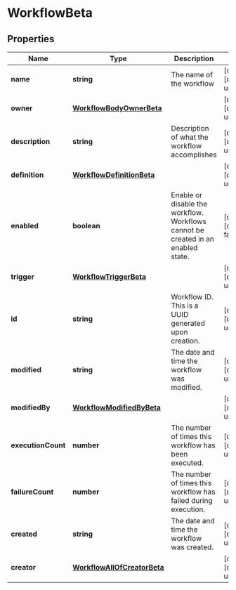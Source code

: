 # WorkflowBeta

## Properties

Name | Type | Description | Notes
------------ | ------------- | ------------- | -------------
**name** | **string** | The name of the workflow | [optional] [default to undefined]
**owner** | [**WorkflowBodyOwnerBeta**](WorkflowBodyOwnerBeta.md) |  | [optional] [default to undefined]
**description** | **string** | Description of what the workflow accomplishes | [optional] [default to undefined]
**definition** | [**WorkflowDefinitionBeta**](WorkflowDefinitionBeta.md) |  | [optional] [default to undefined]
**enabled** | **boolean** | Enable or disable the workflow.  Workflows cannot be created in an enabled state. | [optional] [default to false]
**trigger** | [**WorkflowTriggerBeta**](WorkflowTriggerBeta.md) |  | [optional] [default to undefined]
**id** | **string** | Workflow ID. This is a UUID generated upon creation. | [optional] [default to undefined]
**modified** | **string** | The date and time the workflow was modified. | [optional] [default to undefined]
**modifiedBy** | [**WorkflowModifiedByBeta**](WorkflowModifiedByBeta.md) |  | [optional] [default to undefined]
**executionCount** | **number** | The number of times this workflow has been executed. | [optional] [default to undefined]
**failureCount** | **number** | The number of times this workflow has failed during execution. | [optional] [default to undefined]
**created** | **string** | The date and time the workflow was created. | [optional] [default to undefined]
**creator** | [**WorkflowAllOfCreatorBeta**](WorkflowAllOfCreatorBeta.md) |  | [optional] [default to undefined]

